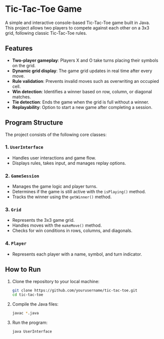 # Tic-Tac-Toe Game

A simple and interactive console-based Tic-Tac-Toe game built in Java. 
This project allows two players to compete against each other on a 3x3 grid, following classic Tic-Tac-Toe rules. 

## Features

- **Two-player gameplay**: Players X and O take turns placing their symbols on the grid.
- **Dynamic grid display**: The game grid updates in real time after every move.
- **Rule validation**: Prevents invalid moves such as overwriting an occupied cell.
- **Win detection**: Identifies a winner based on row, column, or diagonal matches.
- **Tie detection**: Ends the game when the grid is full without a winner.
- **Replayability**: Option to start a new game after completing a session.

## Program Structure

The project consists of the following core classes:

### **1. `UserInterface`**
- Handles user interactions and game flow.
- Displays rules, takes input, and manages replay options.

### **2. `GameSession`**
- Manages the game logic and player turns.
- Determines if the game is still active with the `isPlaying()` method.
- Tracks the winner using the `getWinner()` method.

### **3. `Grid`**
- Represents the 3x3 game grid.
- Handles moves with the `makeMove()` method.
- Checks for win conditions in rows, columns, and diagonals.

### **4. `Player`**
- Represents each player with a name, symbol, and turn indicator.

## How to Run

1. Clone the repository to your local machine:
   ```bash
   git clone https://github.com/yourusername/tic-tac-toe.git
   cd tic-tac-toe
2. Compile the Java files:
   ```bash
   javac *.java
3. Run the program:
   ```bash
   java UserInterface
